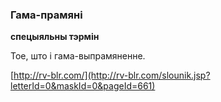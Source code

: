 ### Гама-прамяні
**спецыяльны тэрмін**

Тое, што і гама-выпрамяненне.

<a rel="author">[http://rv-blr.com/](http://rv-blr.com/slounik.jsp?letterId=0&maskId=0&pageId=661)</a>
